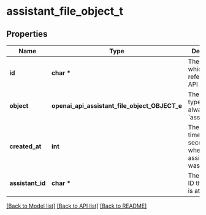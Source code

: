 # assistant_file_object_t

## Properties
Name | Type | Description | Notes
------------ | ------------- | ------------- | -------------
**id** | **char \*** | The identifier, which can be referenced in API endpoints. | 
**object** | **openai_api_assistant_file_object_OBJECT_e** | The object type, which is always &#x60;assistant.file&#x60;. | 
**created_at** | **int** | The Unix timestamp (in seconds) for when the assistant file was created. | 
**assistant_id** | **char \*** | The assistant ID that the file is attached to. | 

[[Back to Model list]](../README.md#documentation-for-models) [[Back to API list]](../README.md#documentation-for-api-endpoints) [[Back to README]](../README.md)


